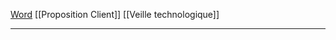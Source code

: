 
[Word](https://univubs-my.sharepoint.com/:w:/r/personal/le-derrey_e2202898_etud_univ-ubs_fr/Documents/PropositionClient.docx?d=wfc230bb4f91a4b0da9a6be4c1420d893&csf=1&web=1&e=uP27I1)
[[Proposition Client]]
[[Veille technologique]]

---


